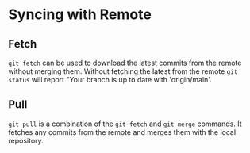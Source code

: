 # Syncing with Remote

## Fetch ##
`git fetch` can be used to download the latest commits from the remote without merging them. Without fetching the latest from the remote `git status` will report "Your branch is up to date with 'origin/main'.

## Pull ##
`git pull` is a combination of the `git fetch` and `git merge` commands. It fetches any commits from the remote and merges them with the local repository.
